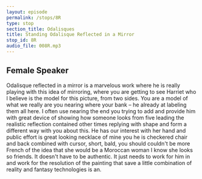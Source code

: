 ```yaml
---
layout: episode
permalink: /stops/8R
type: stop
section_title: Odalisques
title: Standing Odalisque Reflected in a Mirror
stop_id: 8R
audio_file: 008R.mp3
---
```


## Female Speaker

Odalisque reflected in a mirror is a marvelous work where he is really playing with this idea of mirroring, where you are getting to see Harriet who I believe is the model for this picture, from two sides.  You are a model of what we really are you nearing where your bank – he already at labeling them all here.  I often use nearing the end you trying to add and provide him with great device of showing how someone looks from five leading the realistic reflection contained other times replying with shape and form a different way with you about this.  He has our interest with her hand and public effort is great looking necklace of mine you he is checkered chair and back combined with cursor, short, bald, you should couldn't be more French of the idea that she would be a Moroccan woman I know she looks so friends.  It doesn't have to be authentic.  It just needs to work for him in and work for the resolution of the painting that save a little combination of reality and fantasy technologies is an.
